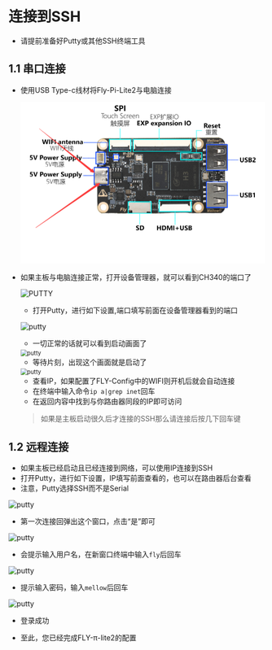 

# 连接到SSH

* 请提前准备好Putty或其他SSH终端工具

## 1.1 串口连接

* 使用USB Type-c线材将Fly-Pi-Lite2与电脑连接

  ![ch340](../../images/boards/fly_pi_lite2/ch340.png)

* 如果主板与电脑连接正常，打开设备管理器，就可以看到CH340的端口了

  ![PUTTY](../../images/system/ssh2.png ":no-zooom")

  * 打开Putty，进行如下设置,端口填写前面在设备管理器看到的端口

  ![putty](../../images/system/ssh3.png ":no-zooom")

  * 一切正常的话就可以看到启动画面了

  <img src="../../images/system/ssh4.png" alt="putty" title=":no-zooom" style="zoom:80%;" />

  * 等待片刻，出现这个画面就是启动了

  <img src="../../images/system/ssh5.png" alt="putty" title=":no-zooom" style="zoom:80%;" />

  * 查看IP，如果配置了FLY-Config中的WIFI则开机后就会自动连接
  * 在终端中输入命令```ip a|grep inet```回车
  * 在返回内容中找到与你路由器同段的IP即可访问

  > 如果是主板启动很久后才连接的SSH那么请连接后按几下回车键

## 1.2 远程连接

* 如果主板已经启动且已经连接到网络，可以使用IP连接到SSH
* 打开Putty，进行如下设置，IP填写前面查看的，也可以在路由器后台查看
* 注意，Putty选择SSH而不是Serial

![putty](../../images/system/ssh6.png ":no-zooom")

* 第一次连接回弹出这个窗口，点击“是”即可

![putty](../../images/system/ssh7.png ":no-zooom")

* 会提示输入用户名，在新窗口终端中输入```fly```后回车

![putty](../../images/system/ssh8.png ":no-zooom")

* 提示输入密码，输入```mellow```后回车

![putty](../../images/system/ssh9.png ":no-zooom")

* 登录成功

* 至此，您已经完成FLY-π-lite2的配置

